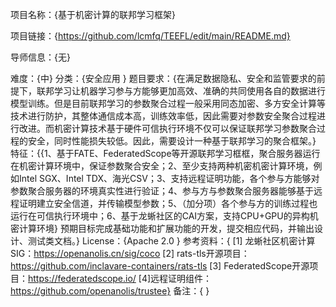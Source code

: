 项目名称：{基于机密计算的联邦学习框架} 

项目链接：{https://github.com/lcmfq/TEEFL/edit/main/README.md}

导师信息：{无}

难度：{中}
分类：{安全应用 }
题目要求：{在满足数据隐私、安全和监管要求的前提下，联邦学习让机器学习参与方能够更加高效、准确的共同使用各自的数据进行模型训练。但是目前联邦学习的参数聚合过程一般采用同态加密、多方安全计算等技术进行防护，其整体通信成本高，训练效率低，因此需要对参数安全聚合过程进行改进。而机密计算技术基于硬件可信执行环境不仅可以保证联邦学习参数聚合过程的安全，同时性能损失较低。因此，需要设计一种基于联邦学习的聚合框架。}
特征：{{1、基于FATE、FederatedScope等开源联邦学习框框，聚合服务器运行在机密计算环境中，保证参数聚合安全；2、至少支持两种机密机密计算环境，例如Intel SGX、Intel TDX、海光CSV；3、支持远程证明功能，各个参与方能够对参数聚合服务器的环境真实性进行验证；4、参与方与参数聚合服务器能够基于远程证明建立安全信道，并传输模型参数；5、（加分项）各个参与方的训练过程也运行在可信执行环境中；6、基于龙蜥社区的CAI方案，支持CPU+GPU的异构机密计算环境}
预期目标完成基础功能和扩展功能的开发，提交相应代码，并输出设计、测试类文档。}
License：{Apache 2.0 }
参考资料：{
[1] 龙蜥社区机密计算SIG：https://openanolis.cn/sig/coco
[2] rats-tls开源项目：https://github.com/inclavare-containers/rats-tls
[3] FederatedScope开源项目：https://federatedscope.io/ 
[4]远程证明组件：https://github.com/openanolis/trustee}
备注：{ }
